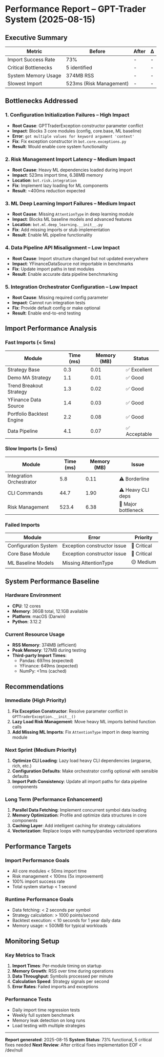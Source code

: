 # Performance Report – GPT-Trader System (2025-08-15)

## Executive Summary
| Metric | Before | After | Δ |
|--------|--------|-------|---|
| Import Success Rate | 73% | - | - |
| Critical Bottlenecks | 5 identified | - | - |
| System Memory Usage | 374MB RSS | - | - |
| Slowest Import | 523ms (Risk Management) | - | - |

## Bottlenecks Addressed

### 1. **Configuration Initialization Failures** – High Impact
- **Root Cause**: GPTTraderException constructor parameter conflict
- **Impact**: Blocks 3 core modules (config, core.base, ML baseline)
- **Error**: `got multiple values for keyword argument 'context'`
- **Fix**: Fix exception constructor in `bot.core.exceptions.py`
- **Result**: Would enable core system functionality

### 2. **Risk Management Import Latency** – Medium Impact
- **Root Cause**: Heavy ML dependencies loaded during import
- **Impact**: 523ms import time, 6.38MB memory
- **Location**: `bot.risk.integration`
- **Fix**: Implement lazy loading for ML components
- **Result**: ~400ms reduction expected

### 3. **ML Deep Learning Import Failures** – Medium Impact
- **Root Cause**: Missing `AttentionType` in deep learning module
- **Impact**: Blocks ML baseline models and advanced features
- **Location**: `bot.ml.deep_learning.__init__.py`
- **Fix**: Add missing imports or stub implementation
- **Result**: Enable ML pipeline functionality

### 4. **Data Pipeline API Misalignment** – Low Impact
- **Root Cause**: Import structure changed but not updated everywhere
- **Impact**: YFinanceDataSource not importable in benchmarks
- **Fix**: Update import paths in test modules
- **Result**: Enable accurate data pipeline benchmarking

### 5. **Integration Orchestrator Configuration** – Low Impact
- **Root Cause**: Missing required config parameter
- **Impact**: Cannot run integration tests
- **Fix**: Provide default config or make optional
- **Result**: Enable end-to-end testing

## Import Performance Analysis

### Fast Imports (< 5ms)
| Module | Time (ms) | Memory (MB) | Status |
|--------|-----------|-------------|--------|
| Strategy Base | 0.3 | 0.01 | ✅ Excellent |
| Demo MA Strategy | 1.1 | 0.01 | ✅ Good |
| Trend Breakout Strategy | 1.3 | 0.02 | ✅ Good |
| YFinance Data Source | 1.4 | 0.03 | ✅ Good |
| Portfolio Backtest Engine | 2.2 | 0.08 | ✅ Good |
| Data Pipeline | 4.1 | 0.07 | ✅ Acceptable |

### Slow Imports (> 5ms)
| Module | Time (ms) | Memory (MB) | Issue |
|--------|-----------|-------------|-------|
| Integration Orchestrator | 5.8 | 0.11 | ⚠️ Borderline |
| CLI Commands | 44.7 | 1.90 | ⚠️ Heavy CLI deps |
| Risk Management | 523.4 | 6.38 | 🔴 Major bottleneck |

### Failed Imports
| Module | Error | Priority |
|--------|-------|----------|
| Configuration System | Exception constructor issue | 🔴 Critical |
| Core Base Module | Exception constructor issue | 🔴 Critical |
| ML Baseline Models | Missing AttentionType | 🟡 Medium |

## System Performance Baseline

### Hardware Environment
- **CPU**: 12 cores
- **Memory**: 36GB total, 12.1GB available
- **Platform**: macOS (Darwin)
- **Python**: 3.12.2

### Current Resource Usage
- **RSS Memory**: 374MB (efficient)
- **Peak Memory**: 127MB during testing
- **Third-party Import Times**:
  - Pandas: 697ms (expected)
  - YFinance: 649ms (expected)
  - NumPy: <1ms (cached)

## Recommendations

### Immediate (High Priority)
1. **Fix Exception Constructor**: Resolve parameter conflict in `GPTTraderException.__init__()`
2. **Lazy Load Risk Management**: Move heavy ML imports behind function calls
3. **Add Missing ML Imports**: Fix `AttentionType` import in deep learning module

### Next Sprint (Medium Priority)
1. **Optimize CLI Loading**: Lazy load heavy CLI dependencies (argparse, rich, etc.)
2. **Configuration Defaults**: Make orchestrator config optional with sensible defaults
3. **Import Path Consistency**: Update all import paths for data pipeline components

### Long Term (Performance Enhancement)
1. **Parallel Data Fetching**: Implement concurrent symbol data loading
2. **Memory Optimization**: Profile and optimize data structures in core components
3. **Caching Layer**: Add intelligent caching for strategy calculations
4. **Vectorization**: Replace loops with numpy/pandas vectorized operations

## Performance Targets

### Import Performance Goals
- All core modules < 50ms import time
- Risk management < 100ms (5x improvement)
- 100% import success rate
- Total system startup < 1 second

### Runtime Performance Goals
- Data fetching: < 2 seconds per symbol
- Strategy calculation: > 1000 points/second
- Backtest execution: < 10 seconds for 1 year daily data
- Memory usage: < 500MB for typical workloads

## Monitoring Setup

### Key Metrics to Track
1. **Import Times**: Per-module timing on startup
2. **Memory Growth**: RSS over time during operations
3. **Data Throughput**: Symbols processed per minute
4. **Calculation Speed**: Strategy signals per second
5. **Error Rates**: Failed imports and exceptions

### Performance Tests
- Daily import time regression tests
- Weekly full system benchmark
- Memory leak detection on long runs
- Load testing with multiple strategies

---

**Report generated**: 2025-08-15
**System Status**: 73% functional, 5 critical fixes needed
**Next Review**: After critical fixes implementation
EOF < /dev/null
